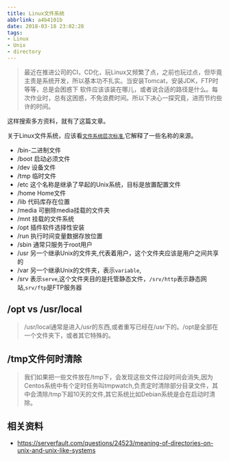```yaml
---
title: Linux文件系统
abbrlink: a4b4101b
date: 2018-03-18 23:02:28
tags:
- Linux
- Unix
- directory
---
```

> 最近在推进公司的CI，CD化，玩Linux又频繁了点，之前也玩过点，但毕竟主责是系统开发，所以基本功不扎实。当安装Tomcat，安装JDK，FTP时等等，总是会困惑下
软件应该该装在哪儿，或者说合适的路径是什么。每次作业时，总有这困惑，不免浪费时间。所以下决心一探究竟，进而节约些许的时间。

这样搜索多方资料，就有了这篇文章。

关于Linux文件系统，应该看[`文件系统层次标准`](http://www.pathname.com/fhs/),它解释了一些名称的来源。

- /bin-二进制文件
- /boot 启动必须文件
- /dev 设备文件
- /tmp 临时文件
- /etc 这个名称是继承了早起的Unix系统，目标是放置配置文件
- /home Home文件
- /lib 代码库存在位置
- /media 可删除media挂载的文件夹
- /mnt 挂载的文件系统
- /opt 插件软件选择性安装
- /run 执行时间变量数据存放位置
- /sbin 通常只服务于root用户
- /usr 另一个继承Unix的文件夹,代表着用户，这个文件夹应该是用户之间共享的
- /var 另一个继承Unix的文件夹，表示`variable`,
- /srv 表示`serve`,这个文件夹目的是托管静态文件，`/srv/http`表示静态网站,`srv/ftp`是FTP服务器

## /opt vs /usr/local
> /usr/local通常是进入/usr的东西,或者重写已经在/usr下的。/opt是全部在一个文件夹下，或者其它特殊的。

## /tmp文件何时清除
> 我们如果把一些文件放在/tmp下，会发现这些文件过段时间会消失,因为Centos系统中有个定时任务叫tmpwatch,负责定时清除部分目录文件，其中会清除/tmp下超10天的文件,其它系统比如Debian系统是会在启动时清除。

## 相关资料
- https://serverfault.com/questions/24523/meaning-of-directories-on-unix-and-unix-like-systems
